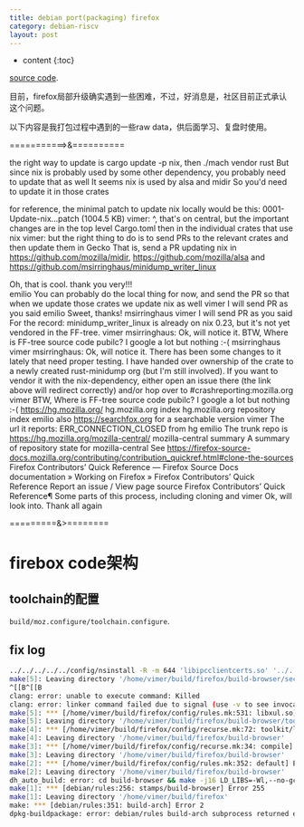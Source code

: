 ```yaml
---
title: debian port(packaging) firefox
category: debian-riscv
layout: post
---
```

* content
{:toc}

[source code](https://ftp.mozilla.org/pub/firefox/releases/99.0).

目前，firefox局部升级确实遇到一些困难，不过，好消息是，社区目前正式承认这个问题。

以下内容是我打包过程中遇到的一些raw data，供后面学习、复盘时使用。

===========>&==========

the right way to update is cargo update -p nix, then ./mach vendor rust
But since nix is probably used by some other dependency, you probably need to update that as well
It seems nix is used by alsa and midir
So you'd need to update it in those crates

for reference, the minimal patch to update nix locally would be this:
0001-Update-nix...patch (1004.5 KB)
vimer: ^, that's on central, but the important changes are in the top level Cargo.toml then in the individual crates that use nix
vimer: but the right thing to do is to send PRs to the relevant crates and then update them in Gecko
That is, send a PR updating nix in https://github.com/mozilla/midir, https://github.com/mozilla/alsa and https://github.com/msirringhaus/minidump_writer_linux

Oh, that is cool. thank you very!!!  
emilio
You can probably do the local thing for now, and send the PR so that when we update those crates we update nix as well
vimer
I will send PR as you said
emilio
Sweet, thanks!
msirringhaus
vimer
I will send PR as you said
For the record: minidump_writer_linux is already on nix 0.23, but it's not yet vendored in the FF-tree.
vimer
msirringhaus: Ok, will notice it.
BTW, Where is FF-tree source code pubilc? I google a lot but nothing :-(
msirringhaus
vimer
msirringhaus: Ok, will notice it.
There has been some changes to it lately that need proper testing. I have handed over ownership of the crate to a newly created rust-minidump org (but I'm still involved). If you want to vendor it with the nix-dependency, either open an issue there (the link above will redirect correctly) and/or hop over to #crashreporting:mozilla.org
vimer
BTW, Where is FF-tree source code pubilc? I google a lot but nothing :-(
https://hg.mozilla.org/
hg.mozilla.org index
hg.mozilla.org repository index
emilio
also https://searchfox.org for a searchable version
vimer
The url it reports: ERR_CONNECTION_CLOSED from hg
emilio
The trunk repo is https://hg.mozilla.org/mozilla-central/
mozilla-central summary
A summary of repository state for mozilla-central
See https://firefox-source-docs.mozilla.org/contributing/contribution_quickref.html#clone-the-sources
Firefox Contributors’ Quick Reference — Firefox Source Docs documentation
» Working on Firefox » Firefox Contributors’ Quick Reference Report an issue / View page source Firefox Contributors’ Quick Reference¶ Some parts of this process, including cloning and
vimer
Ok, will look into. Thank all again

=========&>========

# firebox code架构

## toolchain的配置

`build/moz.configure/toolchain.configure`.

## fix log

```bash
../../../../../config/nsinstall -R -m 644 'libipcclientcerts.so' '../../../../../dist/bin'
make[5]: Leaving directory '/home/vimer/build/firefox/build-browser/security/manager/ssl/ipcclientcerts/dynamic-library'
^[[B^[[B
clang: error: unable to execute command: Killed
clang: error: linker command failed due to signal (use -v to see invocation)
make[5]: *** [/home/vimer/build/firefox/config/rules.mk:531: libxul.so] Error 254
make[5]: Leaving directory '/home/vimer/build/firefox/build-browser/toolkit/library/build'
make[4]: *** [/home/vimer/build/firefox/config/recurse.mk:72: toolkit/library/build/target] Error 2
make[4]: Leaving directory '/home/vimer/build/firefox/build-browser'
make[3]: *** [/home/vimer/build/firefox/config/recurse.mk:34: compile] Error 2
make[3]: Leaving directory '/home/vimer/build/firefox/build-browser'
make[2]: *** [/home/vimer/build/firefox/config/rules.mk:352: default] Error 2
make[2]: Leaving directory '/home/vimer/build/firefox/build-browser'
dh_auto_build: error: cd build-browser && make -j16 LD_LIBS=-Wl,--no-gc-sections _LEAKTEST_FILES=leaktest.py returned exit code 2
make[1]: *** [debian/rules:256: stamps/build-browser] Error 255
make[1]: Leaving directory '/home/vimer/build/firefox'
make: *** [debian/rules:351: build-arch] Error 2
dpkg-buildpackage: error: debian/rules build-arch subprocess returned exit status 2
```